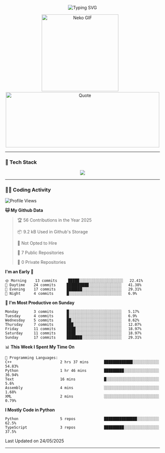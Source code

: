 <p align="center">
  <img src="https://readme-typing-svg.demolab.com?font=Fira+Code&size=36&duration=4000&pause=1000&center=true&vCenter=true&width=1000&lines=Hi+%F0%9F%91%8B%2C+I'm+TAKA!;Welcome+to+my+GitHub+profile!;Enjoy+my+projects+%F0%9F%92%BB" alt="Typing SVG" />
</p>

<p align="center">
  <img src="https://media.giphy.com/media/JIX9t2j0ZTN9S/giphy.gif" width="250" alt="Neko GIF" />
  <span>&nbsp;&nbsp;&nbsp;</span>
  <img src="https://quotes-github-readme.vercel.app/api?type=horizontal&theme=tokyonight" width="500" height="180" alt="Quote" />
</p>

---

### 🧰 Tech Stack
<p align="center">
  <img src="https://skillicons.dev/icons?i=python,html,css,js,git,c,linux" />
</p>

---

### 🧑‍💻 Coding Activity

<!--START_SECTION:waka-->
![Profile Views](http://img.shields.io/badge/Profile%20Views-0-blue)

**🐱 My Github Data** 

> 🏆 56 Contributions in the Year 2025
 > 
> 📦 9.2 kB Used in Github's Storage 
 > 
> 🚫 Not Opted to Hire
 > 
> 📜 7 Public Repositories 
 > 
> 🔑 0 Private Repositories  
 > 
**I'm an Early 🐤** 

```text
🌞 Morning    13 commits     █████░░░░░░░░░░░░░░░░░░░░   22.41% 
🌆 Daytime    24 commits     ██████████░░░░░░░░░░░░░░░   41.38% 
🌃 Evening    17 commits     ███████░░░░░░░░░░░░░░░░░░   29.31% 
🌙 Night      4 commits      █░░░░░░░░░░░░░░░░░░░░░░░░   6.9%

```
📅 **I'm Most Productive on Sunday** 

```text
Monday       3 commits      █░░░░░░░░░░░░░░░░░░░░░░░░   5.17% 
Tuesday      4 commits      █░░░░░░░░░░░░░░░░░░░░░░░░   6.9% 
Wednesday    5 commits      ██░░░░░░░░░░░░░░░░░░░░░░░   8.62% 
Thursday     7 commits      ███░░░░░░░░░░░░░░░░░░░░░░   12.07% 
Friday       11 commits     ████░░░░░░░░░░░░░░░░░░░░░   18.97% 
Saturday     11 commits     ████░░░░░░░░░░░░░░░░░░░░░   18.97% 
Sunday       17 commits     ███████░░░░░░░░░░░░░░░░░░   29.31%

```


📊 **This Week I Spent My Time On** 

```text
💬 Programming Languages: 
C++                      2 hrs 37 mins       █████████████░░░░░░░░░░░░   54.83% 
Python                   1 hr 46 mins        █████████░░░░░░░░░░░░░░░░   36.94% 
Text                     16 mins             █░░░░░░░░░░░░░░░░░░░░░░░░   5.6% 
Assembly                 4 mins              ░░░░░░░░░░░░░░░░░░░░░░░░░   1.68% 
XML                      2 mins              ░░░░░░░░░░░░░░░░░░░░░░░░░   0.79%

```

**I Mostly Code in Python** 

```text
Python                   5 repos             ███████████████░░░░░░░░░░   62.5% 
TypeScript               3 repos             █████████░░░░░░░░░░░░░░░░   37.5%

```



 Last Updated on 24/05/2025
<!--END_SECTION:waka-->

---